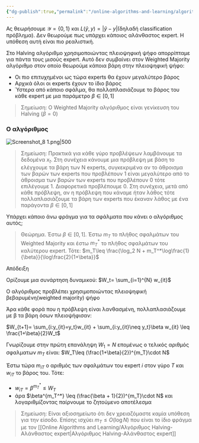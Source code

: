 ```yaml
---
{"dg-publish":true,"permalink":"/online-algorithms-and-learning/algorithmos-weighted-majority-den-yparxei-alanthastos-expert/","created":"2025-03-25T14:58:23.087+02:00","updated":"2025-03-28T12:39:14.693+02:00"}
---
```



Ας θεωρήσουμε $\mathcal{Y}=\{0,1\}$ και $L(\hat{y},y)=|\hat{y}-y|$(δηλαδή classification πρόβλημα). Δεν θεωρούμε πως υπάρχει κάποιος αλάνθαστος expert. Η υπόθεση αυτή είναι πιο ρεαλιστική. 

Στο Halving αλγόριθμο χρησιμοποιώντας πλειοψηφική ψήφο απορρίπταμε για πάντα τους μισούς expert. Αυτό δεν συμβαίνει στον Weighted Majority αλγόριθμο στον οποίο θεωρούμε κάποια βάρη στην πλειοψηφική ψήφο:

- Οι πιο επιτυχημένοι ως τώρα experts θα έχουν μεγαλύτερο βάρος
- Αρχικά όλοι οι experts έχουν το ίδιο βάρος
- Ύστερα από κάποιο σφάλμα, θα πολλαπλασιάζουμε το βάρος του κάθε expert με μια παράμετρο $β \in [0,1]$

> Σημείωση: Ο Weighted Majority αλγόριθμος είναι γενίκευση του Halving ($β=0$)


### Ο αλγόριθμος 

![Screenshot_8 1.png|500](/img/user/Online%20Algorithms%20and%20Learning/Screenshot_8%201.png)


> Σημείωση: Πρακτικά για κάθε γύρο προβλέψεων λαμβάνουμε τα δεδομένα $x_t$. Στη συνέχεια κάνουμε μια πρόβλεψη με βάση το ελέγχουμε τα βάρη των N experts, συγκεκριμένα αν το άθροισμα των βαρών των experts που προβλέπουν 1 είναι μεγαλύτερο από το άθροισμα των βαρών των experts που προβλέπουν 0 τότε επιλέγουμε 1. Διαφορετικά προβλέπουμε 0.  Στη συνέχεια, μετά από κάθε πρόβλεψη, αν η πρόβλεψη που κάναμε ήταν λάθος τότε πολλαπλασιάζουμε τα βάρη των experts που έκαναν λάθος με ένα παράγοντα $β\in [0,1]$ 


Υπάρχει κάποιο άνω φράγμα για τα σφάλματα που κάνει ο αλγόριθμος αυτός;

>Θεώρημα. Έστω $β\in [0,1]$.  Έστω $m_T$ το πλήθος σφαλμάτων του Weighted Majority και έστω $m_T^*$ το πλήθος σφαλμάτων του καλύτερου expert. Τότε: $m_T\leq \frac{\log_2 N + m_T^*\log\frac{1}{\beta}}{\log\frac{2}{1+\beta}}$

Απόδειξη 

Ορίζουμε μια συνάρτηση δυναμικού: $W_t= \sum_{i=1}^{N} w_{it}$

Ο αλγόριθμος προβλέπει χρησιμοποιώντας πλειοψηφική βεβαρυμένη(weighted majority) ψήφο 

Άρα κάθε φορά που η πρόβλεψη είναι λανθασμένη, πολλαπλασιάζουμε με β τα βάρη όσων πλειοψήφισαν:

$W_{t+1}= \sum_{i:y_{it}=y_t}w_{it} + \sum_{i:y_{it}\neq y_t}\beta w_{it} \leq \frac{1+\beta}{2}W_t$

Γνωρίζουμε στην πρώτη επανάληψη $W_1=N$ επομένως ο τελικός αριθμός σφαλματων $m_T$ είναι: $W_T\leq (\frac{1+\beta}{2})^{m_T}\cdot N$

Έστω τώρα $m_{iT}$ o αριθμός των σφαλμάτων του expert $i$ στον γύρο $Τ$ και $w_{iT}$ το βάρος του. Τότε:

- $w_{iT}=\beta^{m_T^*}\leq W_T$
- άρα $\beta^{m_T^*} \leq (\frac{\beta + 1}{2})^{m_T}\cdot N$ και λογαριθμίζοντας παίρνουμε το ζητούμενο αποτέλεσμα



> Σημείωση: Είναι αξιοσημείωτο ότι δεν χρειαζόμαστε καμία υπόθεση για την είσοδο. Επίσης ισχύει $m_T\leq O(\log N)$ που είναι το ίδιο φράγμα με τον [[Online Algorithms and Learning/Αλγόριθμος Halving-Αλάνθαστος expert\|Αλγόριθμος Halving-Αλάνθαστος expert]] 



